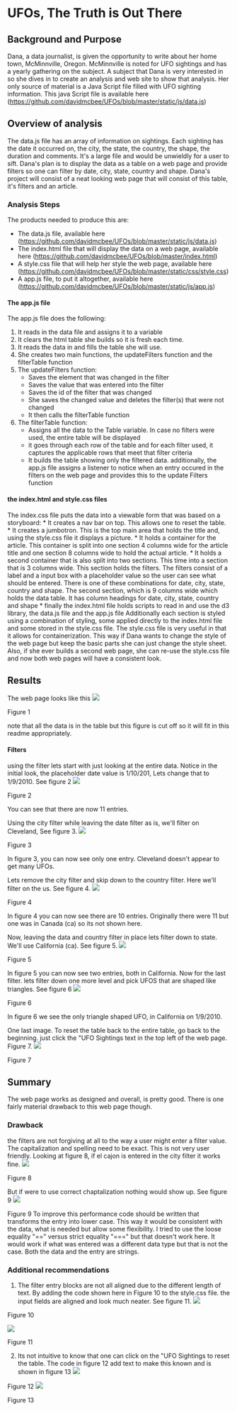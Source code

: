 # UFOs, The Truth is Out There
## Background and Purpose
Dana, a data journalist, is given the opportunity to write about her home town, McMinnville,
Oregon. McMinnville is noted for UFO sightings and has a yearly gathering on the subject. A subject
that Dana is very interested in so she dives in to create an analysis and web site to show that analysis.
Her only source of material is a Java Script file filled with UFO sighting information. This java Script file is available here (https://github.com/davidmcbee/UFOs/blob/master/static/js/data.js)

## Overview of analysis
The data.js file has an array of information on sightings. Each sighting has the date it occurred on, the city, the state, the country,
the shape, the duration and comments. It's a large file and would be unwieldly for a user to sift.
Dana's plan is to display the data as a table on a web page and provide filters so one can filter by date, city, state, country and shape.
Dana's project will consist of a neat looking web page that will consist of this table, it's filters and an article.

### Analysis Steps
The products needed to produce this are:
* The data.js file, available here (https://github.com/davidmcbee/UFOs/blob/master/static/js/data.js)
* The index.html file that will display the data on a web page, available here (https://github.com/davidmcbee/UFOs/blob/master/index.html)
* A style.css file that will help her style the web page, available here (https://github.com/davidmcbee/UFOs/blob/master/static/css/style.css)
* A app.js file, to put it altogether, available here (https://github.com/davidmcbee/UFOs/blob/master/static/js/app.js)

#### The app.js file
The app.js file does the following:
1. It reads in the data file and assigns it to a variable
2. It clears the html table she builds so it is fresh each time.
3. It reads the data in and fills the table she will use.
4. She creates two main functions, the updateFilters function and the filterTable function
5. The updateFilters function:
	* Saves the element that was changed in the filter
	* Saves the value that was entered into the filter
	* Saves the id of the filter that was changed
	* She saves the changed value and deletes the filter(s) that were not changed
	* It then calls the filterTable function
6. The filterTable function:
	* Assigns all the data to the Table variable. In case no filters were used, the entire table will be displayed
	* it goes through each row of the table and for each filter used, it captures the applicable rows that meet that filter criteria
	* It builds the table showing only the filtered data.
additionally, the app.js file assigns a listener to notice when an entry occured in the filters on the web page and provides this to the update Filters function

#### the index.html and style.css files
The index.css file puts the data into a viewable form that was based on a storyboard:
	* It creates a nav bar on top. This allows one to reset the table.
	* It creates a jumbotron. This is the top main area that holds the title and, using the style.css file it displays a picture.
	* It holds a container for the article. This container is split into one section 4 columns wide for the article title and one section 8
	columns wide to hold the actual article.
	* It holds a second container that is also split into two sections. This time into a section that is 3 columns wide. This section holds the filters. The
	filters consist of a label and a input box with a placeholder value so the user can see what should be entered. There is one of these combinations
	for date, city, state, country and shape.
	The second section, which is 9 columns wide which holds the data table. It has column headings for date, city, state, country and shape
	* finally the index.html file holds scripts to read in and use the d3 library, the data.js file and the app.js file
Additionally each section is styled using a combination of styling, some applied directly to the index.html file and some stored in the style.css file. The style.css
file is very useful in that it allows for containerization. This way if Dana wants to change the style of the web page but keep the basic parts she can just change
the style sheet. Also, if she ever builds a second web page, she can re-use the style.css file and now both web pages will have a consistent look.
## Results
The web page looks like this ![](https://github.com/davidmcbee/UFOs/blob/master/static/images/initial_wp.png)

Figure 1

note that all the data is in the table but this figure is cut off so it will fit in this readme appropriately.

#### Filters
using the filter lets start with just looking at the entire data. Notice in the initial look, the placeholder date value is 1/10/201, Lets change that to 1/9/2010. See figure 2
![](https://github.com/davidmcbee/UFOs/blob/master/static/images/date_filter.png)

Figure 2

You can see that there are now 11 entries.

Using the city filter while leaving the date filter as is, we'll filter on Cleveland, See figure 3.
![](https://github.com/davidmcbee/UFOs/blob/master/static/images/city_filter.png)

Figure 3

In figure 3, you can now see only one entry. Cleveland doesn't appear to get many UFOs.

Lets remove the city filter and skip down to the country filter. Here we'll filter on the us. See figure 4.
![](https://github.com/davidmcbee/UFOs/blob/master/static/images/country_filter.png)

Figure 4

In figure 4 you can now see there are 10 entries. Originally there were 11 but one was in Canada (ca) so its not shown here.

Now, leaving the data and country filter in place lets filter down to state. We'll use California (ca). See figure 5.
![](https://github.com/davidmcbee/UFOs/blob/master/static/images/ca_filter.png)

Figure 5

In figure 5 you can now see two entries, both in California. Now for the last filter. lets filter down one more level and pick UFOS that are shaped like triangles.
See figure 6
![](https://github.com/davidmcbee/UFOs/blob/master/static/images/shape_filter.png)

Figure 6

In figure 6 we see the only triangle shaped UFO, in California on 1/9/2010. 

One last image. To reset the table back to the entire table, go back to the beginning. just click the "UFO Sightings text in the top left of the web page. Figure 7.
![](https://github.com/davidmcbee/UFOs/blob/master/static/images/reset.png)

Figure 7

## Summary
The web page works as designed and overall, is pretty good. There is one fairly material drawback to this web page though.

### Drawback
the filters are not forgiving at all to the way a user might enter a filter value. The capitalization and spelling need to be exact. This is not very user friendly.
Looking at figure 8, if el cajon is entered in the city filter it works fine.
![](https://github.com/davidmcbee/UFOs/blob/master/static/images/drawback1.png)


Figure 8

But if were to use correct chaptalization nothing would show up. See figure 9
![](https://github.com/davidmcbee/UFOs/blob/master/static/images/drawback2.png)


Figure 9
To improve this performance code should be written that transforms the entry into lower case. This way it would be consistent with the data, what is needed but allow
some flexibility. I tried to use the loose equality "==" versus strict equality "===" but that doesn't work here. It would work if what was entered was a different data type
but that is not the case. Both the data and the entry are strings.

### Additional recommendations
1. The filter entry blocks are not all aligned due to the different length of text. By adding the code shown here in Figure 10 to the style.css file. the input fields are aligned and look much neater. See figure 11.
![](https://github.com/davidmcbee/UFOs/blob/master/static/images/filter_block_css.png)

Figure 10

![](https://github.com/davidmcbee/UFOs/blob/master/static/images/filter_block_aligned.png)

Figure 11

2. Its not intuitive to know that one can click on the "UFO Sightings to reset the table. The code in figure 12 add text to make this known and is shown in figure 13
![](https://github.com/davidmcbee/UFOs/blob/master/static/images/reset_code.png)

Figure 12
![](https://github.com/davidmcbee/UFOs/blob/master/static/images/reset_image.png)

Figure 13

